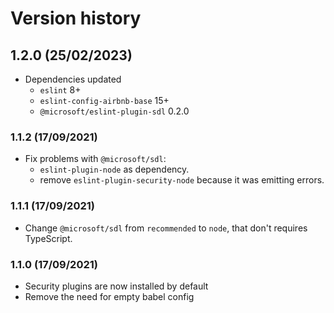 # Version history

## 1.2.0 (25/02/2023)

* Dependencies updated
  * `eslint` 8+
  * `eslint-config-airbnb-base` 15+
  * `@microsoft/eslint-plugin-sdl` 0.2.0

### 1.1.2 (17/09/2021)

* Fix problems with `@microsoft/sdl`:
  * `eslint-plugin-node` as dependency.
  * remove `eslint-plugin-security-node` because it was emitting errors.

### 1.1.1 (17/09/2021)

* Change `@microsoft/sdl` from `recommended` to `node`, that don't requires TypeScript.

### 1.1.0 (17/09/2021)
  
* Security plugins are now installed by default
* Remove the need for empty babel config
